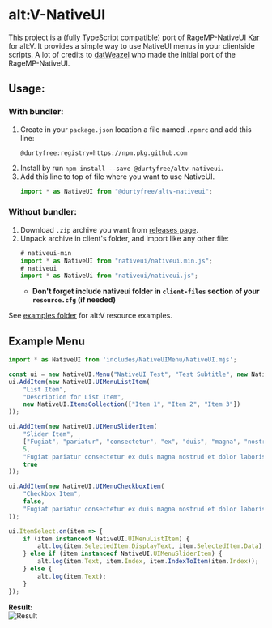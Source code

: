 # alt:V-NativeUI
This project is a (fully TypeScript compatible) port of RageMP-NativeUI [Kar](https://github.com/karscopsandrobbers/RAGEMP-NativeUI) for alt:V. It provides a simple way to use NativeUI menus in your clientside scripts. A lot of credits to [datWeazel](https://github.com/datWeazel/alt-V-NativeUI) who made the initial port of the RageMP-NativeUI.

## Usage:
### With bundler:
1. Create in your `package.json` location a file named `.npmrc` and add this line:
    ```
    @durtyfree:registry=https://npm.pkg.github.com
    ```
2. Install by run `npm install --save @durtyfree/altv-nativeui`.
3. Add this line to top of file where you want to use NativeUI.
    ```typescript
    import * as NativeUI from "@durtyfree/altv-nativeui";
    ```
### Without bundler:
1. Download `.zip` archive you want from [releases page](https://github.com/DurtyFree/alt-V-NativeUI/releases).
2. Unpack archive in client's folder, and import like any other file:
    ```javascript
   # nativeui-min
   import * as NativeUI from "nativeui/nativeui.min.js";
   # nativeui
   import * as NativeUi from "nativeui/nativeui.js";
    ```
   - __Don't forget include nativeui folder in `client-files` section of your `resource.cfg` (if needed)__

  
See [examples folder]( https://github.com/DurtyFree/alt-V-NativeUI/tree/master/examples/nativeUI-example) for alt:V resource examples. 

## Example Menu
```javascript
import * as NativeUI from 'includes/NativeUIMenu/NativeUI.mjs';

const ui = new NativeUI.Menu("NativeUI Test", "Test Subtitle", new NativeUI.Point(50, 50));
ui.AddItem(new NativeUI.UIMenuListItem(
  	"List Item",
   	"Description for List Item",
   	new NativeUI.ItemsCollection(["Item 1", "Item 2", "Item 3"])
));

ui.AddItem(new NativeUI.UIMenuSliderItem(
  	"Slider Item",
   	["Fugiat", "pariatur", "consectetur", "ex", "duis", "magna", "nostrud", "et", "dolor", "laboris"],
   	5,
   	"Fugiat pariatur consectetur ex duis magna nostrud et dolor laboris est do pariatur amet sint.",
   	true
));

ui.AddItem(new NativeUI.UIMenuCheckboxItem(
  	"Checkbox Item",
   	false,
   	"Fugiat pariatur consectetur ex duis magna nostrud et dolor laboris est do pariatur amet sint."
));

ui.ItemSelect.on(item => {
  	if (item instanceof NativeUI.UIMenuListItem) {
  		alt.log(item.SelectedItem.DisplayText, item.SelectedItem.Data);
   	} else if (item instanceof NativeUI.UIMenuSliderItem) {
   		alt.log(item.Text, item.Index, item.IndexToItem(item.Index));
   	} else {
   		alt.log(item.Text);
   	}
});
```
**Result:**  
![Result](https://i.imgur.com/StrdDxR.png)